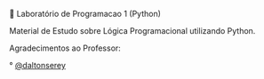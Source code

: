 🐍 Laboratório de Programacao 1 (Python)

Material de Estudo sobre Lógica Programacional utilizando Python.

Agradecimentos ao Professor:

° [@daltonserey](https://github.com/daltonserey)
